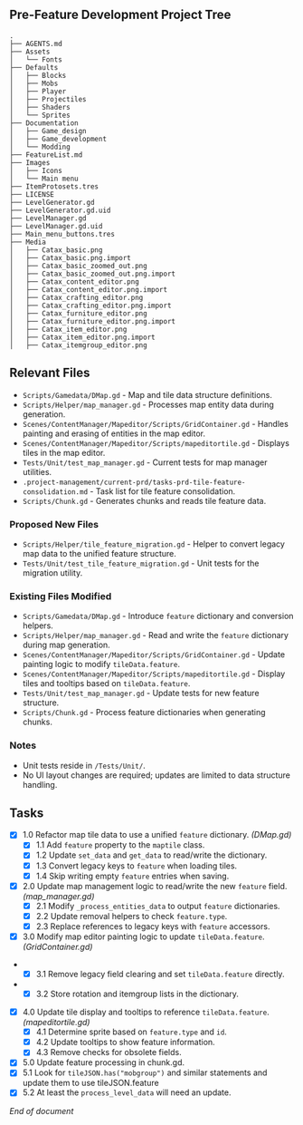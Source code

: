 ## Pre-Feature Development Project Tree
```
.
├── AGENTS.md
├── Assets
│   └── Fonts
├── Defaults
│   ├── Blocks
│   ├── Mobs
│   ├── Player
│   ├── Projectiles
│   ├── Shaders
│   └── Sprites
├── Documentation
│   ├── Game_design
│   ├── Game_development
│   └── Modding
├── FeatureList.md
├── Images
│   ├── Icons
│   └── Main menu
├── ItemProtosets.tres
├── LICENSE
├── LevelGenerator.gd
├── LevelGenerator.gd.uid
├── LevelManager.gd
├── LevelManager.gd.uid
├── Main_menu_buttons.tres
├── Media
│   ├── Catax_basic.png
│   ├── Catax_basic.png.import
│   ├── Catax_basic_zoomed_out.png
│   ├── Catax_basic_zoomed_out.png.import
│   ├── Catax_content_editor.png
│   ├── Catax_content_editor.png.import
│   ├── Catax_crafting_editor.png
│   ├── Catax_crafting_editor.png.import
│   ├── Catax_furniture_editor.png
│   ├── Catax_furniture_editor.png.import
│   ├── Catax_item_editor.png
│   ├── Catax_item_editor.png.import
│   ├── Catax_itemgroup_editor.png
```

## Relevant Files
- `Scripts/Gamedata/DMap.gd` - Map and tile data structure definitions.
- `Scripts/Helper/map_manager.gd` - Processes map entity data during generation.
- `Scenes/ContentManager/Mapeditor/Scripts/GridContainer.gd` - Handles painting and erasing of entities in the map editor.
- `Scenes/ContentManager/Mapeditor/Scripts/mapeditortile.gd` - Displays tiles in the map editor.
- `Tests/Unit/test_map_manager.gd` - Current tests for map manager utilities.
- `.project-management/current-prd/tasks-prd-tile-feature-consolidation.md` - Task list for tile feature consolidation.
- `Scripts/Chunk.gd` - Generates chunks and reads tile feature data.

### Proposed New Files
- `Scripts/Helper/tile_feature_migration.gd` - Helper to convert legacy map data to the unified feature structure.
- `Tests/Unit/test_tile_feature_migration.gd` - Unit tests for the migration utility.

### Existing Files Modified
- `Scripts/Gamedata/DMap.gd` - Introduce `feature` dictionary and conversion helpers.
- `Scripts/Helper/map_manager.gd` - Read and write the `feature` dictionary during map generation.
- `Scenes/ContentManager/Mapeditor/Scripts/GridContainer.gd` - Update painting logic to modify `tileData.feature`.
- `Scenes/ContentManager/Mapeditor/Scripts/mapeditortile.gd` - Display tiles and tooltips based on `tileData.feature`.
- `Tests/Unit/test_map_manager.gd` - Update tests for new feature structure.
- `Scripts/Chunk.gd` - Process feature dictionaries when generating chunks.

### Notes
- Unit tests reside in `/Tests/Unit/`.
- No UI layout changes are required; updates are limited to data structure handling.

## Tasks
- [x] 1.0 Refactor map tile data to use a unified `feature` dictionary. *(DMap.gd)*
  - [x] 1.1 Add `feature` property to the `maptile` class.
  - [x] 1.2 Update `set_data` and `get_data` to read/write the dictionary.
  - [x] 1.3 Convert legacy keys to `feature` when loading tiles.
  - [x] 1.4 Skip writing empty `feature` entries when saving.
- [x] 2.0 Update map management logic to read/write the new `feature` field. *(map_manager.gd)*
  - [x] 2.1 Modify `_process_entities_data` to output `feature` dictionaries.
  - [x] 2.2 Update removal helpers to check `feature.type`.
  - [x] 2.3 Replace references to legacy keys with `feature` accessors.
- [x] 3.0 Modify map editor painting logic to update `tileData.feature`. *(GridContainer.gd)*
-  - [x] 3.1 Remove legacy field clearing and set `tileData.feature` directly.
-  - [x] 3.2 Store rotation and itemgroup lists in the dictionary.
- [x] 4.0 Update tile display and tooltips to reference `tileData.feature`. *(mapeditortile.gd)*
  - [x] 4.1 Determine sprite based on `feature.type` and `id`.
  - [x] 4.2 Update tooltips to show feature information.
  - [x] 4.3 Remove checks for obsolete fields.
 - [x] 5.0 Update feature processing in chunk.gd.
  - [x] 5.1 Look for `tileJSON.has("mobgroup")` and similar statements and update them to use tileJSON.feature
  - [x] 5.2 At least the `process_level_data` will need an update.

*End of document*
